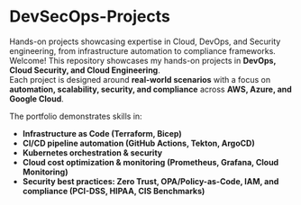 # DevSecOps-Projects
Hands-on projects showcasing expertise in Cloud, DevOps, and Security engineering, from infrastructure automation to compliance frameworks.
Welcome! This repository showcases my hands-on projects in **DevOps, Cloud Security, and Cloud Engineering**.  
Each project is designed around **real-world scenarios** with a focus on **automation, scalability, security, and compliance** across **AWS, Azure, and Google Cloud**.  

The portfolio demonstrates skills in:  
- **Infrastructure as Code (Terraform, Bicep)**  
- **CI/CD pipeline automation (GitHub Actions, Tekton, ArgoCD)**  
- **Kubernetes orchestration & security**  
- **Cloud cost optimization & monitoring (Prometheus, Grafana, Cloud Monitoring)**  
- **Security best practices: Zero Trust, OPA/Policy-as-Code, IAM, and compliance (PCI-DSS, HIPAA, CIS Benchmarks)**  
